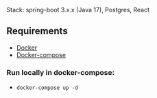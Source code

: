 
Stack: spring-boot 3.x.x (Java 17), Postgres, React

## Requirements
* [Docker](https://docs.docker.com/install/)
* [Docker-compose](https://docs.docker.com/compose/install/)

### Run locally in docker-compose:
*     docker-compose up -d